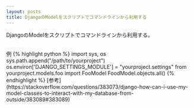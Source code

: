 ```yaml
---
layout: posts
title: DjangoのModelをスクリプトでコマンドラインから利用する 
---
```

DjangoのModelをスクリプトでコマンドラインから利用する。 
  
<br/>
例
{% highlight python  %}
import sys, os
sys.path.append("/path/to/yourproject")
os.environ['DJANGO_SETTINGS_MODULE'] = "yourproject.settings"
from yourproject.models.foo import FooModel
FoodModel.objects.all()
{% endhighlight %}
[参考](https://stackoverflow.com/questions/383073/django-how-can-i-use-my-model-classes-to-interact-with-my-database-from-outside/383089#383089)
